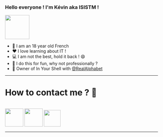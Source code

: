### Hello everyone ! I'm Kévin aka ISISTM !
<img src="https://bestanimations.com/Signs&Shapes/Worship/Ankh/ankh-gold-black-symbol-moving-animated-gif-8.gif" width="80"></a>

- 👦 I am an 18 year old French
- ❤️ I love learning about IT !
- 💻 I am not the best, hold it back ! 😄
- 💼 I do this for fun, why not professionally ?
- 🤝 Owner of In Your Shell with <a href="https://github.com/RealAlphabet"> @RealAlphabet </a>
  

-----------------------------

<h1>How to contact me ? 📝</h1>
<br>
<a href="https://discord.gg/InYourShell"><img src="https://upload.wikimedia.org/wikipedia/fr/thumb/0/05/Discord.svg/1200px-Discord.svg.png" width="60"></a>
<a href="https://twitter.com/1S1STM"><img src="https://external-content.duckduckgo.com/iu/?u=https%3A%2F%2Fsguru.org%2Fwp-content%2Fuploads%2F2018%2F02%2Ftwitter-circled.png&f=1&nofb=1" width="60"></a>
<a href="https://InYourShell.com"><img src="https://cdn.shopify.com/s/files/1/1061/1924/products/Emoji_Earth_Globe_Europe_Africa_grande.png?v=1480481025" width="55"></a>

-----------------------------

